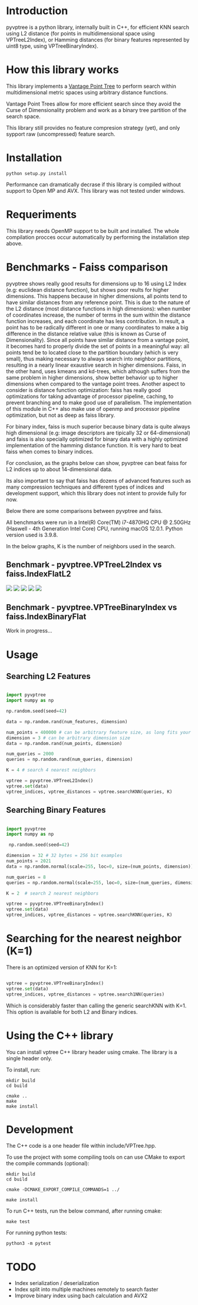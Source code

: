 # Introduction

pyvptree is a python library, internally built in C++, for efficient KNN search using L2 distance (for points in multidimensional space using VPTreeL2Index), or Hamming distances (for binary features represented by uint8 type, using VPTreeBinaryIndex). 

# How this library works

This library implements a [Vantage Point Tree](https://en.wikipedia.org/wiki/Vantage-point_tree) to perform search within multidimensional metric spaces using arbitrary distance functions.

Vantage Point Trees allow for more efficient search since they avoid the Curse of Dimensionality problem and work as a binary tree partition of the search space.
 
This library still provides no feature compresion strategy (yet), and only sypport raw (uncompressed) feature search.

# Installation

```console
python setup.py install
```

Performance can dramatically decrase if this library is compiled without support to Open MP and AVX. This library was not tested under windows.

# Requeriments

This library needs OpenMP support to be built and installed. The whole compilation procces occur automatically by performing the installation step above.

# Benchmarks - Faiss comparison

pyvptree shows really good results for dimensions up to 16 using L2 Index (e.g: euclidean distance function), but shows poor reults for higher dimensions. This happens because in higher dimensions, all points tend to have similar distances from any reference point. This is due to the nature of the L2 distance (most distance functions in high dimensions): when number of coordinates increase, the number of terms in the sum within the distance function increases, and each coordinate has less contribution. In result, a point has to be radically different in one or many coordinates to make a big difference in the distance relative value (this is known as Curse of Dimensionality). Since all points have similar distance from a vantage point, it becomes hard to properly divide the set of points in a meaningful way: all points tend be to located close to the partition boundary (which is very small), thus making necessary to always search into neighbor partitions, resulting in a nearly linear exaustive search in higher dimensions. Faiss, in the other hand, uses kmeans and kd-trees, which although suffers from the same problem in higher dimensions, show better behavior up to higher dimensions when compared to the vantage point trees. Another aspect to consider is distance function optimization: faiss has really good optimizations for taking advantage of processor pipeline, caching, to prevent branching and to make good use of parallelism. The implementation of this module in C++ also make use of openmp and processor pipeline optimization, but not as deep as faiss library.

For binary index, faiss is much superior because binary data is quite always high dimensional (e.g: image descriptors are tipically 32 or 64-dimensional) and faiss is also specially optimized for binary data with a highly optimized implementation of the hamming distance function. It is very hard to beat faiss when comes to binary indices.

For conclusion, as the graphs below can show, pyvptree can beat faiss for L2 indices up to about 14-dimensional data.

Its also important to say that faiss has dozens of advanced features such as many compression techniques and different types of indices and development support, which this library does not intent to provide fully for now.

Below there are some comparisons between pyvptree and faiss.

All benchmarks were run in a Intel(R) Core(TM) i7-4870HQ CPU @ 2.50GHz (Haswell - 4th Generation Intel Core) CPU, running macOS 12.0.1.
Python version used is 3.9.8.

In the below graphs, K is the number of neighbors used in the search.

## Benchmark - pyvptree.VPTreeL2Index vs faiss.IndexFlatL2

![](benchmark/results/l2_K1_8D_vs_time.png)
![](benchmark/results/l2_K2_8D_vs_time.png)
![](benchmark/results/l2_K3_8D_vs_time.png)
![](benchmark/results/l2_K32_8D_vs_time.png)
![](benchmark/results/l2_K2_1000000P_vs_time.png)


## Benchmark - pyvptree.VPTreeBinaryIndex vs faiss.IndexBinaryFlat

Work in progress...

# Usage

## Searching L2 Features

```python

import pyvptree
import numpy as np

np.random.seed(seed=42)

data = np.random.rand(num_features, dimension)

num_points = 400000 # can be arbitrary feature size, as long fits your memory
dimension = 3 # can be arbitrary dimension size
data = np.random.rand(num_points, dimension)

num_queries = 2000
queries = np.random.rand(num_queries, dimension)

K = 4 # search 4 nearest neighbors

vptree = pyvptree.VPTreeL2Index()
vptree.set(data)
vptree_indices, vptree_distances = vptree.searchKNN(queries, K)

```

## Searching Binary Features

```python

import pyvptree
import numpy as np

 np.random.seed(seed=42)

dimension = 32 # 32 bytes = 256 bit examples
num_points = 2021
data = np.random.normal(scale=255, loc=0, size=(num_points, dimension)).astype(dtype=np.uint8)

num_queries = 8
queries = np.random.normal(scale=255, loc=0, size=(num_queries, dimension)).astype(dtype=np.uint8)

K = 2  # search 2 nearest neighbors

vptree = pyvptree.VPTreeBinaryIndex()
vptree.set(data)
vptree_indices, vptree_distances = vptree.searchKNN(queries, K)

```

# Searching for the nearest neighbor (K=1)

There is an optimized version of KNN for K=1:

```python

vptree = pyvptree.VPTreeBinaryIndex()
vptree.set(data)
vptree_indices, vptree_distances = vptree.search1NN(queries)

```

Which is considerably faster than calling the generic searchKNN with K=1. This option is available for both L2 and Binary indices.


# Using the C++ library
You can install vptree C++ library header using cmake. The library is a single header only.

To install, run:

```console
mkdir build
cd build

cmake ..
make
make install
```

# Development

The C++ code is a one header file within include/VPTree.hpp.

To use the project with some compiling tools on can use CMake to export the compile commands (optional):

```console
mkdir build
cd build

cmake -DCMAKE_EXPORT_COMPILE_COMMANDS=1 ../

make install
```

To run C++ tests, run the below command, after running cmake:

```console
make test
```

For running python tests:

```console
python3 -m pytest
```


# TODO

- Index serialization / deserialization
- Index split into multiple machines remotely to search faster
- Improve binary index using bach calculation and AVX2

